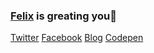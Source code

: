 <!-- [<img alt="Felix DUSENGIMANA" src="https://github.com/phelixdusengimana/phelixdusengimana/blob/main/felixdusengimana.jfif"/>][website]
<h1 align="">Hi there, I am <a href="https://phelixdusengimanaweb.vercel.app/" target="__blank">Felix DUSENGIMANA</a> 👋</h1>
<h3 align="">A passionate frontend developer from Rwanda <img width="26px" src="https://upload.wikimedia.org/wikipedia/commons/thumb/1/17/Flag_of_Rwanda.svg/1280px-Flag_of_Rwanda.svg.png"/></h3>

<p>I'm a high school student who lives in the Rwanda. I'm learning how to code. I love making and designing webpages with HTML and CSS and JavaScript. It's fun to code something that anyone on the web can easily see. I also enjoy programming in C++, Java and Python because they challenge me more. I love it when I can finally solve a difficult problem. For my programming projects, I usually only upload to Github once I make significant progress. For markdown files, I make commits much more often. Feel free to create a pull request to contribute to any of my repositories.
</p>


- 🧐 Interested in full stack. Recent focus on backend.
- 💼 Junior Front End Engineer.
- 🎓 Diploma of Engineering in Computer Science and Engineering.
- 🌱 Currently learning Math & Physics.
- 📚 Reading more about Apple, Harry Potter and how the computer works.
- 💻 With 3 years' computer science and technology education and 1 years' development working experience.
- ⛵ Encouraging people for open source collaborations.
- ✍🏻 I write my personal thoughts on Programming & Tech in my [Personal Blog][website]. -->


### [Felix](https://twitter.com/felix__dusenge) is greating you👋

<!--- [![Felix Dusengimana's github activity graph](https://github-readme-activity-graph.cyclic.app/graph?username=felixdusengimana&bg_color=2e292b&color=ffffff&line=0040ff&point=dbb80a&area=true&hide_border=true)](https://github.com/ashutosh00710/github-readme-activity-graph)--->

[Twitter](https://twitter.com/felix__dusenge)  [Facebook](https://www.facebook.com/phelixdusengimana/)      [Blog](https://www.feldux.com/blog) [Codepen](https://codepen.io/phelixdusengimana/)

<!--
![visitors](https://visitor-badge.laobi.icu/badge?page_id=page.id) 
<br/>
Thanks for the visit😍.
--->
